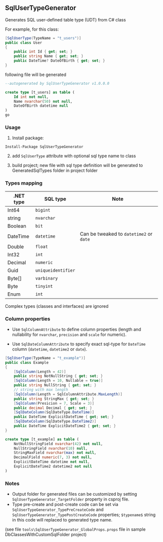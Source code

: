 ## SqlUserTypeGenerator
Generates SQL user-defined table type (UDT) from C# class


For example, for this class:

```csharp
[SqlUserType(TypeName = "t_users")]
public class User
{
	public int Id { get; set; }
	public string Name { get; set; }
	public DateTime? DateOfBirth { get; set; }
}

```

following file will be generated

```sql
--autogenerated by SqlUserTypeGenerator v1.0.0.0

create type [t_users] as table (
	Id int not null,
	Name nvarchar(50) not null,
	DateOfBirth datetime null
)
go

```
### Usage
1. Install package:
```
Install-Package SqlUserTypeGenerator
```
2. add `SqlUserType` attribute with optional sql type name to class

3. build project; new file with sql type definition will be generated to GeneratedSqlTypes folder in project folder

### Types mapping

| .NET type | SQL type           | Note                                    |
|-----------|--------------------|-----------------------------------------|
| Int64     | `bigint`           |                                         |
| string    | `nvarchar`         |                                         |
| Boolean   | `bit`              |                                         |
| DateTime  | `datetime`         | Can be tweaked to `datetime2` or `date` |
| Double    | `float`            |                                         |
| Int32     | `int`              |                                         |
| Decimal   | `numeric`          |                                         |
| Guid      | `uniqueidentifier` |                                         |
| Byte[]    | `varbinary`        |                                         |
| Byte      | `tinyint`          |                                         |
| Enum      | `int`              |                                         |

Complex types (classes and interfaces) are ignored

### Column properties

- Use `SqlColumnAttribute` to define column properties (length and nullability for `nvarchar`,  `precision` and `scale` for numeric).

- Use `SqlDateColumnAttribute` to specify exact sql-type for `DateTime` column (`datetime`, `datetime2` or `date`).

```csharp
[SqlUserType(TypeName = "t_example")]
public class Example
{
	[SqlColumn(Length = 42)]
	public string NotNullString { get; set; }
	[SqlColumn(Length = 10, Nullable = true)]
	public string NullString { get; set; }
	// string with max length
	[SqlColumn(Length = SqlColumnAttribute.MaxLength)]
	public string StringMax { get; set; }
	[SqlColumn(Presicion = 7, Scale = 3)]
	public decimal Decimal { get; set; }
	[SqlDateColumn(SqlDateType.DateTime)]
	public DateTime ExplicitDateTime { get; set; }
	[SqlDateColumn(SqlDateType.DateTime2)]
	public DateTime ExplicitDateTime2 { get; set; }
}
```

```sql
create type [t_example] as table ( 
	NotNullStringField nvarchar(42) not null,
	NullStringField nvarchar(10) null,
	StringMaxField nvarchar(max) not null,
	DecimalField numeric(7, 3) not null,
	ExplicitDateTime datetime not null,
	ExplicitDateTime2 datetime2 not null
)
```

### Notes

* Output folder for generated files can be customized by setting `SqlUserTypeGenerator_TargetFolder` property in csproj file.
* Type pre-create and post-create code can be set via `SqlUserTypeGenerator_TypePreCreateCode` and  `SqlUserTypeGenerator_TypePostCreateCode` properties; `$typename$` string in this code will replaced to generated type name.

(see file `tools\SqlUserTypeGenerator_GlobalProps.props` file in sample DbClassesWithCustomSqlFolder project)
